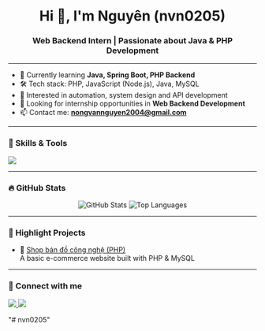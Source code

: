 <h1 align="center">Hi 👋, I'm Nguyên (nvn0205)</h1>
<h3 align="center">Web Backend Intern | Passionate about Java & PHP Development</h3>

---

- 🌱 Currently learning **Java, Spring Boot, PHP Backend**
- 🛠 Tech stack: PHP, JavaScript (Node.js), Java, MySQL
- 🧠 Interested in automation, system design and API development
- 💼 Looking for internship opportunities in **Web Backend Development**
- 📫 Contact me: **nongvannguyen2004@gmail.com**

---

### 🔧 Skills & Tools

<p align="left">
  <img src="https://skillicons.dev/icons?i=php,js,java,mysql,nodejs,html,css,git,linux" />
</p>

---

### 🔥 GitHub Stats

<p align="center">
  <img src="https://github-readme-stats.vercel.app/api?username=nvn0205&show_icons=true&theme=radical" alt="GitHub Stats" />
  <img src="https://github-readme-stats.vercel.app/api/top-langs/?username=nvn0205&layout=compact&theme=radical" alt="Top Languages" />
</p>

---

### 📌 Highlight Projects

- 💼 [Shop bán đồ công nghệ (PHP)](https://github.com/nvn0205/techshop)  
  A basic e-commerce website built with PHP & MySQL



---

### 🤝 Connect with me

<p>
  <a href="mailto:nongvannguyen2004@gmail.com">
    <img src="https://img.shields.io/badge/Gmail-D14836?style=flat&logo=gmail&logoColor=white" />
  </a>
  <a href="https://facebook.com/yourprofile" target="_blank">
    <img src="https://img.shields.io/badge/Facebook-1877F2?style=flat&logo=facebook&logoColor=white" />
  </a>
</p>
"# nvn0205" 
